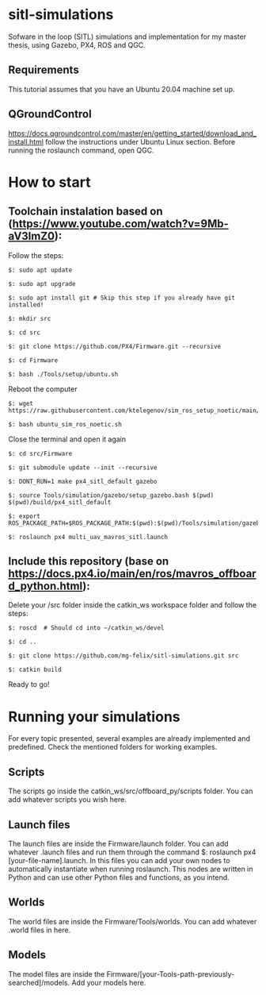 # sitl-simulations
Sofware in the loop (SITL) simulations and implementation for my master thesis, using Gazebo, PX4, ROS and QGC.

## Requirements

This tutorial assumes that you have an Ubuntu 20.04 machine set up. 

## QGroundControl

https://docs.qgroundcontrol.com/master/en/getting_started/download_and_install.html follow the instructions under Ubuntu Linux section. Before running the roslaunch command, open QGC.

# How to start

## Toolchain instalation based on (https://www.youtube.com/watch?v=9Mb-aV3lmZ0):

Follow the steps:
```
$: sudo apt update

$: sudo apt upgrade

$: sudo apt install git # Skip this step if you already have git installed!

$: mkdir src

$: cd src

$: git clone https://github.com/PX4/Firmware.git --recursive

$: cd Firmware

$: bash ./Tools/setup/ubuntu.sh
```

Reboot the computer
```
$: wget https://raw.githubusercontent.com/ktelegenov/sim_ros_setup_noetic/main/ubuntu_sim_ros_noetic.sh

$: bash ubuntu_sim_ros_noetic.sh
```
Close the terminal and open it again
```
$: cd src/Firmware

$: git submodule update --init --recursive

$: DONT_RUN=1 make px4_sitl_default gazebo

$: source Tools/simulation/gazebo/setup_gazebo.bash $(pwd) $(pwd)/build/px4_sitl_default

$: export ROS_PACKAGE_PATH=$ROS_PACKAGE_PATH:$(pwd):$(pwd)/Tools/simulation/gazebo/sitl_gazebo

$: roslaunch px4 multi_uav_mavros_sitl.launch
```
## Include this repository (base on https://docs.px4.io/main/en/ros/mavros_offboard_python.html):

Delete your /src folder inside the catkin_ws workspace folder and follow the steps:
```
$: roscd  # Should cd into ~/catkin_ws/devel

$: cd .. 

$: git clone https://github.com/mg-felix/sitl-simulations.git src

$: catkin build
```
Ready to go!

# Running your simulations

For every topic presented, several examples are already implemented and predefined. Check the mentioned folders for working examples.

## Scripts

The scripts go inside the catkin_ws/src/offboard_py/scripts folder. You can add whatever scripts you wish here.

## Launch files

The launch files are inside the Firmware/launch folder. You can add whatever .launch files and run them through the command $: roslaunch px4 [your-file-name].launch.
In this files you can add your own nodes to automatically instantiate when running roslaunch. This nodes are written in Python and can use other Python files and functions, as you intend.

## Worlds

The world files are inside the Firmware/Tools/worlds. You can add whatever .world files in here.

## Models

The model files are inside the Firmware/[your-Tools-path-previously-searched]/models. Add your models here.
